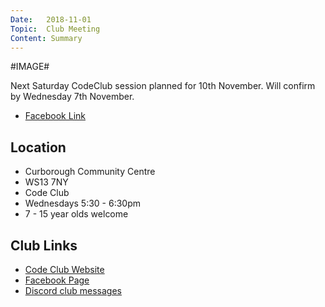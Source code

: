 ```yaml
---
Date:   2018-11-01
Topic:  Club Meeting
Content: Summary
---
```

#IMAGE#

Next Saturday CodeClub session planned for  10th November. Will confirm by Wednesday 7th November.

* [Facebook Link](https://www.facebook.com/1481985248595237/posts/1773507892776303/)

## Location

* Curborough Community Centre
* WS13 7NY
* Code Club
* Wednesdays 5:30 - 6:30pm
* 7 - 15 year olds welcome

## Club Links

* [Code Club Website](https://lichfield-code-club.github.io/)
* [Facebook Page](https://www.facebook.com/LichfieldCoders)
* [Discord club messages](https://discord.gg/szz6xGK)
